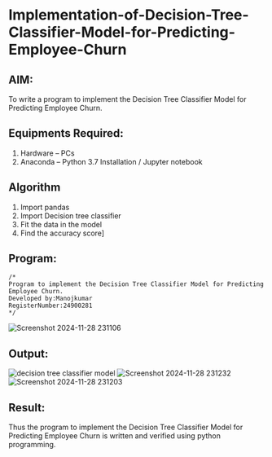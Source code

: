# Implementation-of-Decision-Tree-Classifier-Model-for-Predicting-Employee-Churn

## AIM:
To write a program to implement the Decision Tree Classifier Model for Predicting Employee Churn.

## Equipments Required:
1. Hardware – PCs
2. Anaconda – Python 3.7 Installation / Jupyter notebook

## Algorithm
 1. Import pandas
 2. Import Decision tree classifier
 3. Fit the data in the model
 4. Find the accuracy score]

## Program:
```
/*
Program to implement the Decision Tree Classifier Model for Predicting Employee Churn.
Developed by:Manojkumar 
RegisterNumber:24900281  
*/
```
![Screenshot 2024-11-28 231106](https://github.com/user-attachments/assets/88b77413-1d4b-46a4-9bef-1a178c32aa96)
## Output:
![decision tree classifier model](sam.png)
![Screenshot 2024-11-28 231232](https://github.com/user-attachments/assets/1e9fa9f8-d3a0-4fb8-9c20-3f96cbecde23)
![Screenshot 2024-11-28 231203](https://github.com/user-attachments/assets/fc88f10c-ee14-495c-ab01-1b0657c671ad)
## Result:
Thus the program to implement the  Decision Tree Classifier Model for Predicting Employee Churn is written and verified using python programming.
